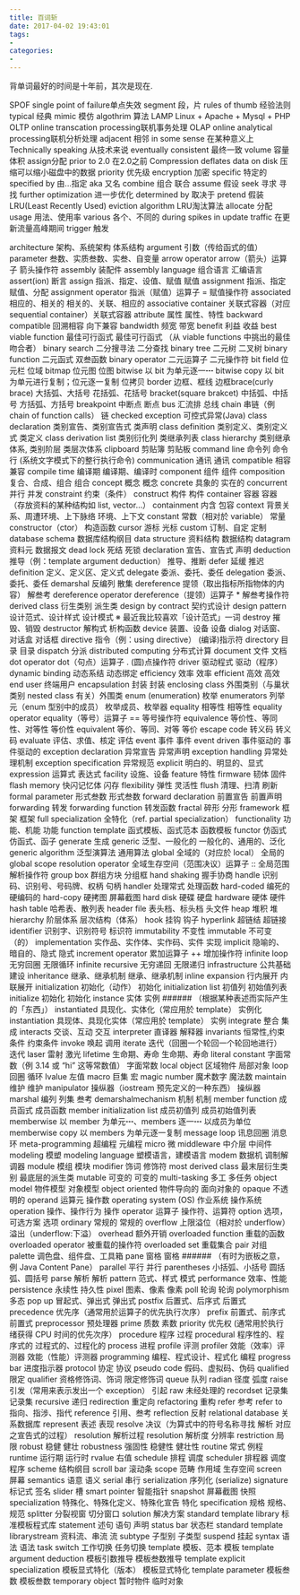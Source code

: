 ```yaml
---
title: 百词斩
date: 2017-04-02 19:43:01
tags:
- 
categories: 
- 
---
```


背单词最好的时间是十年前，其次是现在.

<!--more-->

SPOF single point of failure单点失效
segment 段，片
rules of thumb 经验法则
typical 经典
mimic 模仿
algothrim 算法
LAMP Linux + Apache + Mysql + PHP
OLTP online transcation processing联机事务处理
OLAP online analytical processing联机分析处理
adjacent 相邻
in some sense 在某种意义上
Technically speaking 从技术来说
eventually consistent 最终一致
volume 容量 体积
assign分配
prior to 2.0 在2.0之前
Compression deflates data on disk 压缩可以缩小磁盘中的数据
priority 优先级
encryption 加密
specific 特定的
specified by 由...指定
aka 又名
combine  组合 联合
assume 假设
seek 寻求 寻找
further optimization 进一步优化
determined by 取决于
pretend 假装
LRU(Least Recently Used) eviction algorithm LRU淘汰算法
allocate 分配
usage 用法、使用率
various 各个、不同的
during spikes in update traffic 在更新流量高峰期间
trigger 触发

architecture 架构、系统架构 体系结构
argument 引数（传给函式的值）
parameter 叁数、实质叁数、实叁、自变量
arrow operator arrow（箭头）运算子 箭头操作符
assembly 装配件
assembly language 组合语言 汇编语言
assert(ion) 断言
assign 指派、指定、设值、赋值 赋值
assignment 指派、指定 赋值、分配
assignment operator 指派（赋值）运算子 = 赋值操作符
associated 相应的、相关的 相关的、关联、相应的
associative container 关联式容器（对应 sequential container）关联式容器
attribute 属性 属性、特性
backward compatible 回溯相容 向下兼容
bandwidth 频宽 带宽
benefit 利益 收益
best viable function 最佳可行函式 最佳可行函式 （从 viable functions 中挑出的最佳吻合者）
binary search 二分搜寻法 二分查找
binary tree 二元树 二叉树
binary function 二元函式 双叁函数
binary operator 二元运算子 二元操作符
bit field 位元栏 位域
bitmap 位元图 位图
bitwise 以 bit 为单元逐一┅
bitwise copy 以 bit 为单元进行复制；位元逐一复制 位拷贝
border 边框、框线 边框brace(curly brace) 大括弧、大括号 花括弧、花括号
bracket(square brakcet) 中括弧、中括号 方括弧、方括号
breakpoint 中断点 断点
bus 汇流排 总线
chain 串链（例 chain of function calls） 链
checked exception 可控式异常(Java)
class declaration 类别宣告、类别宣告式 类声明
class definition 类别定义、类别定义式 类定义
class derivation list 类别衍化列 类继承列表
class hierarchy 类别继承体系, 类别阶层 类层次体系
clipboard 剪贴簿 剪贴板
command line 命令列 命令行 (系统文字模式下的整行执行命令)
communication 通讯 通讯
compatible 相容 兼容
compile time 编译期 编译期、编译时
component 组件 组件
composition 复合、合成、组合 组合
concept 概念 概念
concrete 具象的 实在的
concurrent 并行 并发
constraint 约束（条件）
construct 构件 构件
container 容器 容器（存放资料的某种结构如 list, vector…）
containment 内含 包容
context 背景关系、周遭环境、上下脉络 环境、上下文
constant 常数（相对於 variable） 常量
constructor（ctor） 构造函数
cursor 游标 光标
custom 订制、自定 定制
database schema 数据库结构纲目
data structure 资料结构 数据结构
datagram 资料元 数据报文
dead lock 死结 死锁
declaration 宣告、宣告式 声明
deduction 推导（例：template argument deduction） 推导、推断
defer 延缓 推迟
definition 定义、定义区、定义式
delegate 委派、委托、委任
delegation 委派、委托、委任
demarshal 反编列 散集
dereference 提领（取出指标所指物体的内容） 解叁考
dereference operator dereference（提领）运算子 * 解叁考操作符
derived class 衍生类别 派生类
design by contract 契约式设计
design pattern 设计范式、设计样式 设计模式 ※ 最近我比较喜欢「设计范式」一词
destroy 摧毁、销毁
destructor 解构式 析构函数
device 装置、设备 设备
dialog 对话窗、对话盒 对话框
directive 指令（例：using directive） (编译)指示符
directory 目录 目录
dispatch 分派
distributed computing 分布式计算
document 文件 文档
dot operator dot（句点）运算子 . (圆)点操作符
driver 驱动程式 驱动（程序）
dynamic binding 动态系结 动态绑定
efficiency 效率 效率
efficient 高效 高效
end user 终端用户
encapsulation 封装 封装
enclosing class 外围类别（与巢状类别 nested class 有关）外围类
enum (enumeration) 枚举
enumerators 列举元（enum 型别中的成员） 枚举成员、枚举器
equality 相等性 相等性
equality operator equality（等号）运算子 == 等号操作符
equivalence 等价性、等同性、对等性 等价性
equivalent 等价、等同、对等 等价
escape code 转义码 转义码
evaluate 评估、求值、核定 评估
event 事件 事件
event driven 事件驱动的 事件驱动的
exception declaration 异常宣告  异常声明
exception handling 异常处理机制
exception specification 异常规范
explicit 明白的、明显的、显式
expression 运算式 表达式
facility 设施、设备
feature 特性
firmware 韧体 固件
flash memory 快闪记忆体 闪存
flexibility 弹性 灵活性
flush 清理、扫清 刷新
formal parameter 形式叁数 形式叁数
forward declaration 前置宣告 前置声明
forwarding 转发
forwarding function 转发函数
fractal 碎形 分形
framework 框架 框架
full specialization 全特化（ref. partial specialization）
functionality 功能、机能 功能
function template 函式模板、函式范本 函数模板
functor 仿函式 仿函式、函子
generate 生成
generic 泛型、一般化的 一般化的、通用的、泛化
generic algorithm 泛型演算法 通用算法
global 全域的（对应於 local） 全局的
global scope resolution operator 全域生存空间（范围决议）运算子 :: 全局范围解析操作符
group box 群组方块 分组框
hand shaking 握手协商
handle 识别码、识别号、号码牌、权柄 句柄
handler 处理常式 处理函数
hard-coded 编死的 硬编码的
hard-copy 硬拷图 屏幕截图
hard disk 硬碟 硬盘
hardware 硬体 硬件
hash table 哈希表、散列表
header file 表头档、标头档 头文件
heap 堆积 堆
hierarchy 阶层体系 层次结构（体系）
hook 挂钩 钩子
hyperlink 超链结 超链接
identifier 识别字、识别符号 标识符
immutability 不变性
immutable 不可变（的）
implementation 实作品、实作体、实作码、实件 实现
implicit 隐喻的、暗自的、隐式 隐式
increment operator 累加运算子 ++ 增加操作符
infinite loop 无穷回圈 无限循环
infinite recursive 无穷递回 无限递归
infrastructure 公共基础建设
inheritance 继承、继承机制 继承、继承机制
inline expansion 行内展开 内联展开
initialization 初始化（动作） 初始化
initialization list 初值列 初始值列表
initialize 初始化 初始化
instance 实体 实例 ###### （根据某种表述而实际产生的「东西」）
instantiated 具现化、实体化（常应用於 template） 实例化
instantiation 具现体、具现化实体（常应用於 template） 实例
integrate 整合 集成
interacts 交谈、互动 交互
interpreter 直译器 解释器
invariants 恒常性,约束条件 约束条件
invoke 唤起 调用
iterate 迭代（回圈一个轮回一个轮回地进行） 迭代
laser 雷射 激光
lifetime 生命期、寿命 生命期、寿命
literal constant 字面常数（例 3.14 或 “hi” 这等常数值） 字面常数
local object 区域物件 局部对象
loop 回圈 循环
lvalue 左值
macro 巨集 宏
magic number 魔术数字 魔法数
maintain 维护 维护
manipulator 操纵器（iostream 预先定义的一种东西） 操纵器
marshal 编列 列集 叁考 
demarshalmechanism 机制 机制
member function 成员函式 成员函数
member initialization list 成员初值列 成员初始值列表
memberwise 以 member 为单元┅、members 逐一┅ 以成员为单位
memberwise copy 以 members 为单元逐一复制
message loop 讯息回圈 消息环
meta-programming 超编程 元编程
micro 微
middleware 中介层 中间件
modeling 模塑
modeling language 塑模语言，建模语言
modem 数据机 调制解调器
module 模组 模块
modifier 饰词 修饰符
most derived class 最末层衍生类别 最底层的派生类
mutable 可变的 可变的
multi-tasking 多工 多任务
object model 物件模型 对象模型
object oriented 物件导向的 面向对象的
opaque 不透明的
operand 运算元 操作数
operating system (OS) 作业系统 操作系统
operation 操作、操作行为 操作
operator 运算子 操作符、运算符
option 选项，可选方案 选项
ordinary 常规的 常规的
overflow 上限溢位（相对於 underflow） 溢出（underflow:下溢）
overhead 额外开销
overloaded function 重载的函数
overloaded operator 被重载的操作符
overloaded set 重载集合
pair 对组
palette 调色盘、组件盘、工具箱
pane 窗格 窗格 ###### （有时为嵌板之意，例 Java Content Pane）
parallel 平行 并行
parentheses 小括弧、小括号 圆括弧、圆括号
parse 解析 解析
pattern 范式、样式 模式
performance 效率、性能
persistence 永续性 持久性
pixel 图素、像素 像素
poll 轮询 轮询
polymorphism 多态
pop up 冒起式、弹出式 弹出式
postfix 后置式、后序式 后置式
precedence 优先序（通常用於运算子的优先执行次序）
prefix 前置式、前序式 前置式
preprocessor 预处理器
prime 质数 素数
priority 优先权 (通常用於执行绪获得 CPU 时间的优先次序）
procedure 程序 过程
procedural 程序性的、程序式的 过程式的、过程化的
process 进程
profile 评测
profiler 效能（效率）评测器 效能（性能）评测器
programming 编程、程式设计、程式化 编程
progress bar 进度指示器
protocol 协定 协议
pseudo code 假码、虚拟码、伪码
qualified 限定
qualifier 资格修饰词、饰词 限定修饰词
queue 队列
radian 径度 弧度
raise 引发（常用来表示发出一个 exception） 引起
raw 未经处理的
recordset 记录集 记录集
recursive 递归
redirection 重定向
refactoring 重构
refer 参考
refer to 指向、指涉、指代
reference 引用、叁考
reflection 反射
relational database 关系数据库
represent 表述 表现
resolve 决议（为算式中的符号名称寻找 解析 对应之宣告式的过程）
resolution 解析过程
resolution 解析度 分辨率
restriction 局限
robust 稳健 健壮
robustness 强固性 稳健性 健壮性
routine 常式 例程
runtime 运行期 运行时
rvalue 右值
schedule 排程 调度
scheduler 排程器 调度程序
scheme 结构纲目
scroll bar 滚动条
scope 范畴 作用域 生存空间
screen 屏幕
semantics 语意 语义
serial 串行
serialization 序列化 (serialize)
signature 标记式 签名
slider 槽
smart pointer 智能指针
snapshot 屏幕截图 快照
specialization 特殊化、特殊化定义、特殊化宣告 特化
specification 规格 规格、规范
splitter 分裂视窗 切分窗口
solution 解决方案
standard template library 标准模板程式库
statement 述句 语句 声明
status bar 状态栏
standard template librarystream 资料流、串流 流
subtype 子型别 子类型
suspend 挂起
syntax 语法 语法
task switch 工作切换 任务切换
template 模板、范本 模板
template argument deduction 模板引数推导 模板叁数推导
template explicit specialization 模板显式特化（版本） 模板显式特化
template parameter 模板叁数 模板叁数
temporary object 暂时物件 临时对象